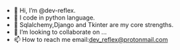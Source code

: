 - 👋 Hi, I’m @dev-reflex.
- 👀 I code in python language.
- 🌱 Sqlalchemy,Django and Tkinter are my core strengths.
- 💞️ I’m looking to collaborate on ...
- 📫 How to reach me email:dev_reflex@protonmail.com

<!---
dev-reflex/dev-reflex is a ✨ special ✨ repository because its `README.md` (this file) appears on your GitHub profile.
You can click the Preview link to take a look at your changes.
--->
